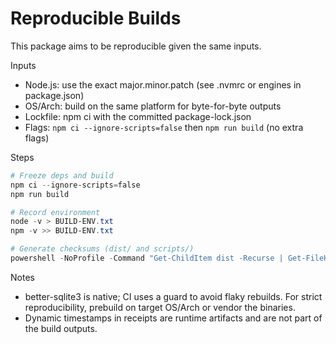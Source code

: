# Reproducible Builds

This package aims to be reproducible given the same inputs.

Inputs
- Node.js: use the exact major.minor.patch (see .nvmrc or engines in package.json)
- OS/Arch: build on the same platform for byte-for-byte outputs
- Lockfile: npm ci with the committed package-lock.json
- Flags: `npm ci --ignore-scripts=false` then `npm run build` (no extra flags)

Steps
```powershell
# Freeze deps and build
npm ci --ignore-scripts=false
npm run build

# Record environment
node -v > BUILD-ENV.txt
npm -v >> BUILD-ENV.txt

# Generate checksums (dist/ and scripts/)
powershell -NoProfile -Command "Get-ChildItem dist -Recurse | Get-FileHash -Algorithm SHA256 | ForEach-Object { \"$($_.Hash)  $($_.Path)\" } | Set-Content SHA256SUMS.txt"
```

Notes
- better-sqlite3 is native; CI uses a guard to avoid flaky rebuilds. For strict reproducibility, prebuild on target OS/Arch or vendor the binaries.
- Dynamic timestamps in receipts are runtime artifacts and are not part of the build outputs.
